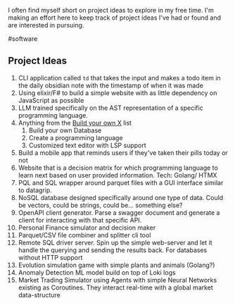 I often find myself short on project ideas to explore in my free time. I'm making an effort here to keep track of project ideas I've had or found and are interested in pursuing.

#software 

## Project Ideas

1. CLI application called `td` that takes the input and makes a todo item in the daily obsidian note with the timestamp of when it was made
2. Using elixir/F# to build a simple website with as little dependency on JavaScript as possible
3. LLM trained specifically on the AST representation of a specific programming language.
4. Anything from the [Build your own X](https://github.com/codecrafters-io/build-your-own-x) list
	1. Build your own Database
	2. Create a programming language
	3. Customized text editor with LSP support
5. Build a mobile app that reminds users if they've taken their pills today or not
6. Website that is a decision matrix for which programming language to learn next based on user provided information. Tech: Golang/ HTMX
7. PQL and SQL wrapper around parquet files with a GUI interface similar to datagrip.
8. NoSQL database designed specifically around one type of data. Could be vectors, could be strings, could be... something else?
9. OpenAPI client generator. Parse a swagger document and generate a client for interacting with that specific API.
10. Personal Finance simulator and decision maker
11. Parquet/CSV file combiner and splitter cli tool
12. Remote SQL driver server. Spin up the simple web-server and let it handle the querying and sending the results back. For databases without HTTP support
13. Evolution simulation game with simple plants and animals (Golang?)
14. Anomaly Detection ML model build on top of Loki logs
15. Market Trading Simulator using Agents with simple Neural Networks existing as Coroutines. They interact real-time with a global market data-structure